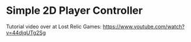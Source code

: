 # Simple 2D Player Controller

Tutorial video over at Lost Relic Games: https://www.youtube.com/watch?v=44djqUTg2Sg
